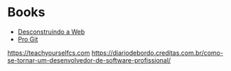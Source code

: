 # Books

* [Desconstruindo a Web](https://www.casadocodigo.com.br/products/livro-desconstruindo-web)
* [Pro Git](https://git-scm.com/book/en/v2)

https://teachyourselfcs.com
https://diariodebordo.creditas.com.br/como-se-tornar-um-desenvolvedor-de-software-profissional/
